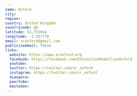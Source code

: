 ```yaml
---
name: Oxford
city:
region:
country: United Kingdom
countrycode: gb
latitude: 51.751944
longitude: -1.257778
email: xroxford@gmail.com
publiciseemail: false
links:
  website: https://www.xroxford.org
  facebook: https://facebook.com/ExtinctionRebellionOxford
  youtube:
  twitter: https://twitter.com/xr_oxford
  instagram: https://twitter.com/xr_oxford
  diaspora:
  peertube:
  mastodon:
---
```


